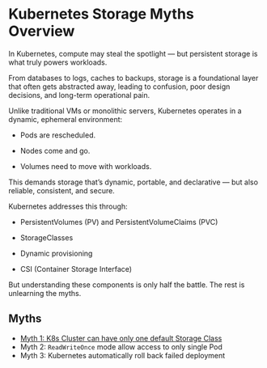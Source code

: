 # Kubernetes Storage Myths Overview

In Kubernetes, compute may steal the spotlight — but persistent storage is what truly powers workloads.

From databases to logs, caches to backups, storage is a foundational layer that often gets abstracted away, leading to confusion, poor design decisions, and long-term operational pain.

Unlike traditional VMs or monolithic servers, Kubernetes operates in a dynamic, ephemeral environment:

- Pods are rescheduled.

- Nodes come and go.

- Volumes need to move with workloads.

This demands storage that’s dynamic, portable, and declarative — but also reliable, consistent, and secure.

Kubernetes addresses this through:

- PersistentVolumes (PV) and PersistentVolumeClaims (PVC)

- StorageClasses

- Dynamic provisioning

- CSI (Container Storage Interface)

But understanding these components is only half the battle. The rest is unlearning the myths.


## Myths

- [Myth 1: K8s Cluster can have only one default Storage Class](Myth1_Kubernetes_Cluster_Can_Have_Only_One_Default_StorageClass.md)  
- Myth 2: `ReadWriteOnce` mode allow access to only single Pod
- Myth 3: Kubernetes automatically roll back failed deployment